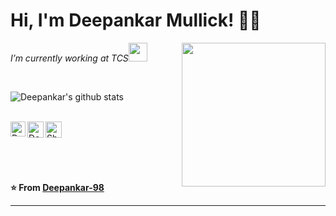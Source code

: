<!--
**Deepankar-98/Deepankar-98** is a ✨ _special_ ✨ repository because its `README.md` (this file) appears on your GitHub profile.

Here are some ideas to get you started:

- 🔭 I’m currently working on ...
- 🌱 I’m currently learning ...
- 👯 I’m looking to collaborate on ...
- 🤔 I’m looking for help with ...
- 💬 Ask me about ...
- 📫 How to reach me: ...
- 😄 Pronouns: ...
- ⚡ Fun fact: ...
-->


# Hi, I'm Deepankar Mullick!  👨‍💻
<img align='right' src="https://s7.gifyu.com/images/WhatsApp-Image-2020-07-14-at-11.34.49-1.gif" width="230">
<p>
  <em>
    I’m currently working at TCS<img src="https://media.giphy.com/media/fYSnHlufseco8Fh93Z/giphy.gif" width="30">
  </em>
</p>

<br>


![Deepankar's github stats](https://github-readme-stats.vercel.app/api?username=Deepankar-98&show_icons=true&hide_border=true)

<br>

  <a href="https://www.linkedin.com/in/deepankar-mullick">
    <img align="left" alt="Deepankar Mullick | Linkedin" width="24px" src="https://github.com/TheDudeThatCode/TheDudeThatCode/blob/master/Assets/Linkedin.svg" />
  </a>
  <a href="https://twitter.com/DMullick98">
    <img align="left" alt="Deepankar Mullick | Twitter" width="26px" src="https://github.com/TheDudeThatCode/TheDudeThatCode/blob/master/Assets/Twitter.svg" />
  </a>
  <a href="mailto:deepankar.mullick98@gmail.com">
    <img align="left" alt="Shubhamdeep Jha | Gmail" width="26px" src="https://github.com/TheDudeThatCode/TheDudeThatCode/blob/master/Assets/Gmail.svg" />
  </a>

<br><br><br><br>

**⭐️ From [Deepankar-98](https://github.com/Deepankar-98)**

---

